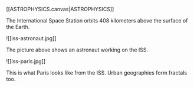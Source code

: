 [[ASTROPHYSICS.canvas|ASTROPHYSICS]]

The International Space Station orbits 408 kilometers above the surface of the Earth.

![[iss-astronaut.jpg]]

The picture above shows an astronaut working on the ISS.

![[iss-paris.jpg]]

This is what Paris looks like from the ISS. Urban geographies form fractals too.
